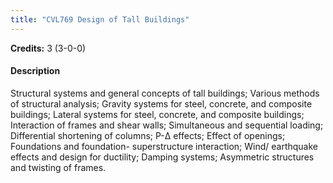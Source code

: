 ```yaml
---
title: "CVL769 Design of Tall Buildings"
---
```

**Credits:** 3 (3-0-0)

#### Description
Structural systems and general concepts of tall buildings; Various methods of structural analysis; Gravity systems for steel, concrete, and composite buildings; Lateral systems for steel, concrete, and composite buildings; Interaction of frames and shear walls; Simultaneous and sequential loading; Differential shortening of columns; P-Δ effects; Effect of openings; Foundations and foundation- superstructure interaction; Wind/ earthquake effects and design for ductility; Damping systems; Asymmetric structures and twisting of frames.
